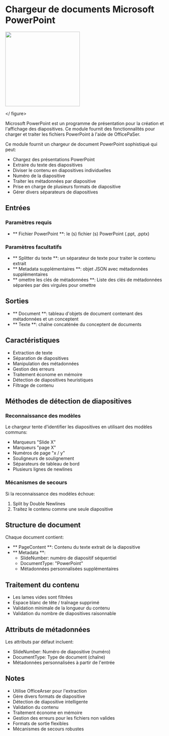 # Chargeur de documents Microsoft PowerPoint

<gigne> <img src = "../../../. GitBook / Assets / Image (286) .png" alt = "" width = "234"> <Figcaption> </gigcaption> </ figure>

Microsoft PowerPoint est un programme de présentation pour la création et l'affichage des diapositives. Ce module fournit des fonctionnalités pour charger et traiter les fichiers PowerPoint à l'aide de OfficePaSer.

Ce module fournit un chargeur de document PowerPoint sophistiqué qui peut:
- Chargez des présentations PowerPoint
- Extraire du texte des diapositives
- Diviser le contenu en diapositives individuelles
- Numéro de la diapositive
- Traiter les métadonnées par diapositive
- Prise en charge de plusieurs formats de diapositive
- Gérer divers séparateurs de diapositives

## Entrées

### Paramètres requis
- ** Fichier PowerPoint **: le (s) fichier (s) PowerPoint (.ppt, .pptx)

### Paramètres facultatifs
- ** Splitter du texte **: un séparateur de texte pour traiter le contenu extrait
- ** Metadata supplémentaires **: objet JSON avec métadonnées supplémentaires
- ** omettre les clés de métadonnées **: Liste des clés de métadonnées séparées par des virgules pour omettre

## Sorties

- ** Document **: tableau d'objets de document contenant des métadonnées et un conceptent
- ** Texte **: chaîne concaténée du conceptent de documents

## Caractéristiques
- Extraction de texte
- Séparation de diapositives
- Manipulation des métadonnées
- Gestion des erreurs
- Traitement économe en mémoire
- Détection de diapositives heuristiques
- Filtrage de contenu

## Méthodes de détection de diapositives

### Reconnaissance des modèles
Le chargeur tente d'identifier les diapositives en utilisant des modèles communs:
- Marqueurs "Slide X"
- Marqueurs "page X"
- Numéros de page "x / y"
- Souligneurs de soulignement
- Séparateurs de tableau de bord
- Plusieurs lignes de newlines

### Mécanismes de secours
Si la reconnaissance des modèles échoue:
1. Split by Double Newlines
2. Traitez le contenu comme une seule diapositive

## Structure de document
Chaque document contient:
- ** PageContent **: Contenu du texte extrait de la diapositive
- ** Metadata **:
  - SlideNumber: numéro de diapositif séquentiel
  - DocumentType: "PowerPoint"
  - Métadonnées personnalisées supplémentaires

## Traitement du contenu
- Les lames vides sont filtrées
- Espace blanc de tête / traînage supprimé
- Validation minimale de la longueur du contenu
- Validation du nombre de diapositives raisonnable

## Attributs de métadonnées
Les attributs par défaut incluent:
- SlideNumber: Numéro de diapositive (numéro)
- DocumentType: Type de document (chaîne)
- Métadonnées personnalisées à partir de l'entrée

## Notes
- Utilise OfficeArser pour l'extraction
- Gère divers formats de diapositive
- Détection de diapositive intelligente
- Validation du contenu
- Traitement économe en mémoire
- Gestion des erreurs pour les fichiers non valides
- Formats de sortie flexibles
- Mécanismes de secours robustes
